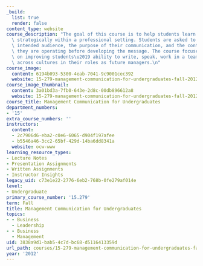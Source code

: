 ```yaml
---
_build:
  list: true
  render: false
content_type: website
course_description: "The goal of this course is to help students learn to communicate\
  \ strategically within a professional setting. Students are asked to analyze their\
  \ intended audience, the purpose of their communication, and the context in which\
  \ they are operating before developing the message. The course focuses specifically\
  \ on improving students\u2019 ability to write, speak, work in a team, and communicate\
  \ across cultures in their roles as future managers.\n"
course_image:
  content: 6194b093-5300-4eab-7041-9c9001cec392
  website: 15-279-management-communication-for-undergraduates-fall-2012
course_image_thumbnail:
  content: 3a01bd3a-7fb0-643e-2d8c-00db896612a8
  website: 15-279-management-communication-for-undergraduates-fall-2012
course_title: Management Communication for Undergraduates
department_numbers:
- '15'
extra_course_numbers: ''
instructors:
  content:
  - 2c7906d6-eba2-c0e6-6065-d904f197afee
  - b5546a46-3cc2-65bf-429d-14ba6dd8341a
  website: ocw-www
learning_resource_types:
- Lecture Notes
- Presentation Assignments
- Written Assignments
- Instructor Insights
legacy_uid: c73e1e22-2776-6eb2-768b-0fe279af014e
level:
- Undergraduate
primary_course_number: '15.279'
term: Fall
title: Management Communication for Undergraduates
topics:
- - Business
  - Leadership
- - Business
  - Management
uid: 3838a9d1-bab5-4c7d-bc68-d5116413359d
url_path: courses/15-279-management-communication-for-undergraduates-fall-2012
year: '2012'
---
```

